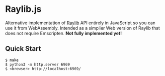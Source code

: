 # Raylib.js

Alternative implementation of [Raylib](https://github.com/raysan5/raylib) API entirely in JavaScript so you can use it from WebAssembly. Intended as a simplier Web version of Raylib that does not require Emscripten. **Not fully implemented yet!**

## Quick Start

```console
$ make
$ python3 -m http.server 6969
$ <browser> http://localhost:6969/
```
